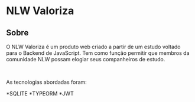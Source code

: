 # NLW Valoriza

## Sobre
<p> O NLW Valoriza é um produto web criado a partir de um estudo voltado para o Backend de JavaScript. Tem como função permitir que membros da comunidade NLW possam elogiar seus companheiros de estudo.</p>
<br>
<p> As tecnologias abordadas foram:</p>
*SQLITE
*TYPEORM
*JWT


